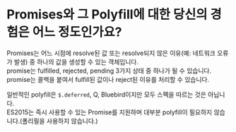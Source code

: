 # Promises와 그 Polyfill에 대한 당신의 경험은 어느 정도인가요? #

Promises는 어느 시점에 resolve된 값 또는 resolve되지 않은 이유(예: 네트워크 오류가 발생) 중 하나의 값을 생성할 수 있는 객체입니다.  
promise는 fulfilled, rejected, pending 3가지 상태 중 하나가 될 수 있습니다.  
promise는 콜백을 붙여서 fulfill된 값이나 reject된 이유를 처리할 수 있습니다.  

일반적인 polyfill은 `$.deferred`, Q, Bluebird이지만 모두 스펙을 따르는 것은 아닙니다.  
ES2015는 즉시 사용할 수 있는 Promise를 지원하며 대부분 polyfill이 필요하지 않습니다.(폴리필을 사용하지 않습니다.)
